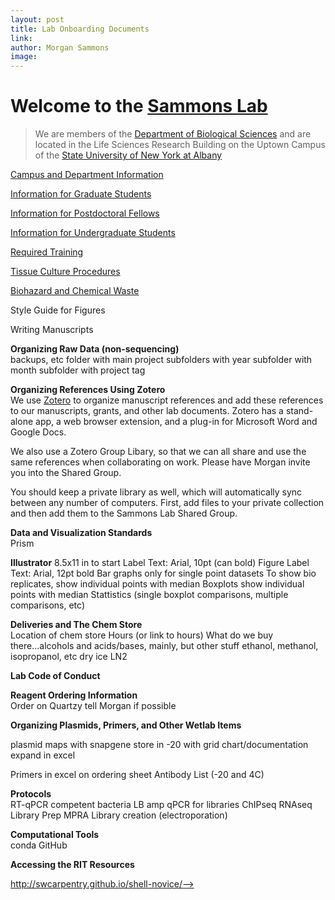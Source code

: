 ```yaml
---
layout: post
title: Lab Onboarding Documents
link: 
author: Morgan Sammons
image: 
---
```

# Welcome to the [Sammons Lab](http://www.sammonslab.org)

>We are members of the [Department of Biological Sciences](http://www.albany.edu/biology) and are located in the Life Sciences Research Building on the Uptown Campus of the [State University of New York at Albany](http://www.albany.edu)


[Campus and Department Information](/labmanual/campus_resources)

[Information for Graduate Students](/labmanual/grad_student_info)

[Information for Postdoctoral Fellows](/labmanual/postdoc_info)

[Information for Undergraduate Students](/labmanual/undergrad_info)

[Required Training](/labmanual/required_training)

[Tissue Culture Procedures](/labmanual/tissue_culture) 

[Biohazard and Chemical Waste](/labmanual/waste)

Style Guide for Figures

Writing Manuscripts

**Organizing Raw Data (non-sequencing)**  
backups, etc
folder with main project
subfolders with year
subfolder with month
subfolder with project tag

**Organizing References Using Zotero**  
We use [Zotero](www.zotero.org) to organize manuscript references and add these references to our manuscripts, grants, and other lab documents. Zotero has a stand-alone app, a web browser extension, and a plug-in for Microsoft Word and Google Docs. 

We also use a Zotero Group Libary, so that we can all share and use the same references when collaborating on work. Please have Morgan invite you into the Shared Group. 

You should keep a private library as well, which will automatically sync between any number of computers. First, add files to your private collection and then add them to the Sammons Lab Shared Group. 

**Data and Visualization Standards**  
Prism  

**Illustrator**
	8.5x11 in to start
	Label Text: Arial, 10pt (can bold)
	Figure Label Text: Arial, 12pt bold
	Bar graphs only for single point datasets
	To show bio replicates, show individual points with median
	Boxplots show individual points with median
	Stattistics (single boxplot comparisons, multiple comparisons, etc)

**Deliveries and The Chem Store**  
Location of chem store
Hours (or link to hours)
What do we buy there...alcohols and acids/bases, mainly, but other stuff
ethanol, methanol, isopropanol, etc
dry ice
LN2


**Lab Code of Conduct**  

**Reagent Ordering Information**  
Order on Quartzy
tell Morgan if possible

**Organizing Plasmids, Primers, and Other Wetlab Items**

plasmid maps with snapgene
store in -20 with grid chart/documentation
expand in excel

Primers in excel on ordering sheet
Antibody List (-20 and 4C)



**Protocols**  
RT-qPCR
competent bacteria
LB amp
qPCR for libraries
ChIPseq
RNAseq
Library Prep
MPRA Library creation (electroporation)



**Computational Tools**  
conda
GitHub


**Accessing the RIT Resources**



http://swcarpentry.github.io/shell-novice/-->

